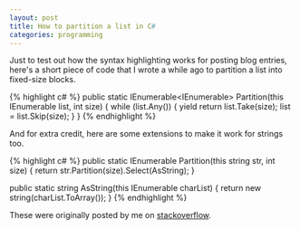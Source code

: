 ```yaml
---
layout: post
title: How to partition a list in C#
categories: programming
---
```

Just to test out how the syntax highlighting works for posting blog entries, here's a short piece of code that I wrote a while ago to partition a list into fixed-size blocks.

{% highlight c# %}
public static IEnumerable<IEnumerable<T>> Partition<T>(this IEnumerable<T> list, int size)
{
    while (list.Any()) { yield return list.Take(size); list = list.Skip(size); }
}
{% endhighlight %}

And for extra credit, here are some extensions to make it work for strings too.

{% highlight c# %}
public static IEnumerable<string> Partition(this string str, int size)
{
    return str.Partition<char>(size).Select(AsString);
}

public static string AsString(this IEnumerable<char> charList)
{
    return new string(charList.ToArray());
}
{% endhighlight %}

These were originally posted by me on [stackoverflow](http://stackoverflow.com/questions/1396048/c-sharp-elegant-way-of-partitioning-a-list/9601647#9601647).


